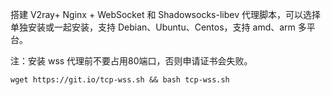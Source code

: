 搭建 V2ray+ Nginx + WebSocket 和 Shadowsocks-libev 代理脚本，可以选择单独安装或一起安装，支持 Debian、Ubuntu、Centos，支持 amd、arm 多平台。

注：安装 wss 代理前不要占用80端口，否则申请证书会失败。

`wget https://git.io/tcp-wss.sh && bash tcp-wss.sh`
